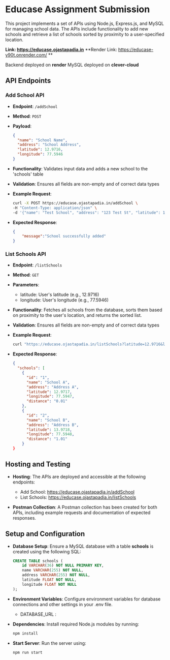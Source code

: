 # Educase Assignment Submission
This project implements a set of APIs using Node.js, Express.js, and MySQL for managing school data. The APIs include functionality to add new schools and retrieve a list of schools sorted by proximity to a user-specified location.

**Link: https://educase.ojastapadia.in**
**Render Link: https://educase-y90t.onrender.com/ **

Backend deployed on **render**
MySQL deployed on **clever-cloud**

## API Endpoints

### Add School API
- **Endpoint**: `/addSchool`
- **Method**: `POST`
- **Payload**: 
  ```json
  {
    "name": "School Name",
    "address": "School Address",
    "latitude": 12.9716,
    "longitude": 77.5946
  }
  ```

- **Functionality**: Validates input data and adds a new school to the 'schools' table
- **Validation**: Ensures all fields are non-empty and of correct data types
- **Example Request**:
    ```bash
    curl -X POST https://educase.ojastapadia.in/addSchool \
    -H "Content-Type: application/json" \
    -d '{"name": "Test School", "address": "123 Test St", "latitude": 12.9716, "longitude": 77.5946}'
    ```
- **Expected Response**:
    ```json
    {
        "message":"School successfully added"
    }
    ```

### List Schools API
- **Endpoint**: `/listSchools`
- **Method**: `GET`
- **Parameters**:
    - latitude: User's latitude (e.g., 12.9716)
    - longitude: User's longitude (e.g., 77.5946)

- **Functionality**: Fetches all schools from the database, sorts them based on proximity to the user's location, and returns the sorted list. 
- **Validation**: Ensures all fields are non-empty and of correct data types
- **Example Request**:
    ```bash
    curl "https://educase.ojastapadia.in/listSchools?latitude=12.9716&longitude=77.5946"
    ```
- **Expected Response**:
    ```json
    {
      "schools": [
        {
          "id": "1",
          "name": "School A",
          "address": "Address A",
          "latitude": 12.9717,
          "longitude": 77.5947,
          "distance": "0.01"
        },
        {
          "id": "2",
          "name": "School B",
          "address": "Address B",
          "latitude": 13.9718,
          "longitude": 77.5948,
          "distance": "1.01"
        }
    }
    ```


## Hosting and Testing
- **Hosting**: The APIs are deployed and accessible at the following endpoints:

    - Add School: https://educase.ojastapadia.in/addSchool
    - List Schools: https://educase.ojastapadia.in/listSchools

- **Postman Collection**: A Postman collection has been created for both APIs, including example requests and documentation of expected responses.

## Setup and Configuration
- **Database Setup**: Ensure a MySQL database with a table **schools** is created using the following SQL:
    ```sql
    CREATE TABLE schools (
        id VARCHAR(36) NOT NULL PRIMARY KEY,
        name VARCHAR(255) NOT NULL,
        address VARCHAR(255) NOT NULL,
        latitude FLOAT NOT NULL,
        longitude FLOAT NOT NULL
    );
    ```

- **Environment Variables**: Configure environment variables for database connections and other settings in your .env file.
  - DATABASE_URL : <your-database-url>

- **Dependencies**: Install required Node.js modules by running:
    ```bash
    npm install
    ```

- **Start Server**: Run the server using:
    ```bash
    npm run start
    ```
